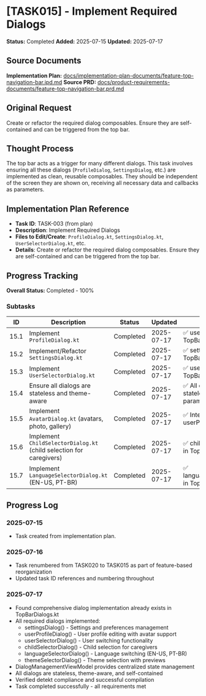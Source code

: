 # [TASK015] - Implement Required Dialogs

**Status:** Completed
**Added:** 2025-07-15
**Updated:** 2025-07-17

## Source Documents
**Implementation Plan:** [docs/implementation-plan-documents/feature-top-navigation-bar.ipd.md](docs/implementation-plan-documents/feature-top-navigation-bar.ipd.md)
**Source PRD:** [docs/product-requirements-documents/feature-top-navigation-bar.prd.md](docs/product-requirements-documents/feature-top-navigation-bar.prd.md)

## Original Request
Create or refactor the required dialog composables. Ensure they are self-contained and can be triggered from the top bar.

## Thought Process
The top bar acts as a trigger for many different dialogs. This task involves ensuring all these dialogs (`ProfileDialog`, `SettingsDialog`, etc.) are implemented as clean, reusable composables. They should be independent of the screen they are shown on, receiving all necessary data and callbacks as parameters.

## Implementation Plan Reference
- **Task ID**: TASK-003 (from plan)
- **Description**: Implement Required Dialogs
- **Files to Edit/Create**: `ProfileDialog.kt`, `SettingsDialog.kt`, `UserSelectorDialog.kt`, etc.
- **Details**: Create or refactor the required dialog composables. Ensure they are self-contained and can be triggered from the top bar.

## Progress Tracking

**Overall Status:** Completed - 100%

### Subtasks
| ID | Description | Status | Updated | Notes |
|----|-------------|--------|---------|-------|
| 15.1 | Implement `ProfileDialog.kt` | Completed | 2025-07-17 | ✅ userProfileDialog() in TopBarDialogs.kt |
| 15.2 | Implement/Refactor `SettingsDialog.kt` | Completed | 2025-07-17 | ✅ settingsDialog() in TopBarDialogs.kt |
| 15.3 | Implement `UserSelectorDialog.kt` | Completed | 2025-07-17 | ✅ userSelectorDialog() in TopBarDialogs.kt |
| 15.4 | Ensure all dialogs are stateless and theme-aware | Completed | 2025-07-17 | ✅ All dialogs are stateless with theme parameters |
| 15.5 | Implement `AvatarDialog.kt` (avatars, photo, gallery) | Completed | 2025-07-17 | ✅ Integrated in userProfileDialog() |
| 15.6 | Implement `ChildSelectorDialog.kt` (child selection for caregivers) | Completed | 2025-07-17 | ✅ childSelectorDialog() in TopBarDialogs.kt |
| 15.7 | Implement `LanguageSelectorDialog.kt` (EN-US, PT-BR) | Completed | 2025-07-17 | ✅ languageSelectorDialog() in TopBarDialogs.kt |

## Progress Log
### 2025-07-15
- Task created from implementation plan.

### 2025-07-16
- Task renumbered from TASK020 to TASK015 as part of feature-based reorganization
- Updated task ID references and numbering throughout

### 2025-07-17
- Found comprehensive dialog implementation already exists in TopBarDialogs.kt
- All required dialogs implemented:
  - settingsDialog() - Settings and preferences management
  - userProfileDialog() - User profile editing with avatar support
  - userSelectorDialog() - User switching functionality
  - childSelectorDialog() - Child selection for caregivers
  - languageSelectorDialog() - Language switching (EN-US, PT-BR)
  - themeSelectorDialog() - Theme selection with previews
- DialogManagementViewModel provides centralized state management
- All dialogs are stateless, theme-aware, and self-contained
- Verified detekt compliance and successful compilation
- Task completed successfully - all requirements met
